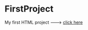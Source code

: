 # FirstProject
My first HTML project  ---> [click here](https://htmlpreview.github.io/?https://github.com/Crisowo69/FirstProject/blob/main/index.html)
